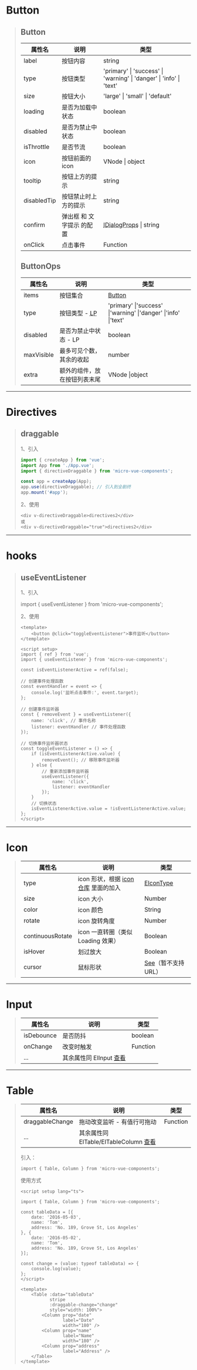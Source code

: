 # Button

> ## Button
>
> | 属性名      | 说明                      | 类型                                                         |
> | ----------- | ------------------------- | ------------------------------------------------------------ |
> | label       | 按钮内容                  | string                                                       |
> | type        | 按钮类型                  | 'primary' \| 'success' \| 'warning' \| 'danger' \| 'info' \| 'text' |
> | size        | 按钮大小                  | 'large' \| 'small' \| 'default'                              |
> | loading     | 是否为加载中状态          | boolean                                                      |
> | disabled    | 是否为禁止中状态          | boolean                                                      |
> | isThrottle  | 是否节流                    | boolean                                                      |
> | icon        | 按钮前面的 icon           | VNode \| object                                              |
> | tooltip     | 按钮上方的提示            | string                                                       |
> | disabledTip | 按钮禁止时上方的提示      | string                                                       |
> | confirm     | 弹出框 和 文字提示 的配置 | <abbr title="interface IDialogProps {title?: string; content: string; ok?: string; cancel?: string; byDialog?: boolean; }">IDialogProps</abbr> \| string |
> | onClick     | 点击事件                  | Function                                                     |
>
> ## ButtonOps
>
> | 属性名     | 说明                                              | 类型                                                            |
> | ---------- | ------------------------------------------------- |---------------------------------------------------------------|
> | items      | 按钮集合                                          | [Button](#button)                                            |
> | type       | 按钮类型 - <abbr title='低优先级！！！'>LP</abbr> | 'primary' \|'success' \|'warning' \|'danger' \|'info' \|'text' |
> | disabled   | 是否为禁止中状态 - LP                             | boolean                                                       |
> | maxVisible | 最多可见个数，其余的收起                          | number                                                        |
> | extra      | 额外的组件，放在按钮列表末尾                      | VNode \|object                                                |
>

---

# Directives

> ## draggable
>
> 1、引入
>
> ```typescript
> import { createApp } from 'vue';
> import App from './App.vue';
> import { directiveDraggable } from 'micro-vue-components';
> 
> const app = createApp(App);
> app.use(directiveDraggable); // 引入到全剧终
> app.mount('#app');
> ```
>
> 2、使用
>
> ```vue
> <div v-directiveDraggable>directives2</div>
> 或
> <div v-directiveDraggable="true">directives2</div>
> ```
>

---

# hooks

> ## useEventListener
>
> 1、引入
>
> import { useEventListener } from 'micro-vue-components';
>
> 2、使用
>
> ```vue
> <template>
>     <button @click="toggleEventListener">事件监听</button>
> </template>
>
> <script setup>
> import { ref } from 'vue';
> import { useEventListener } from 'micro-vue-components';
>
> const isEventListenerActive = ref(false);
>
> // 创建事件处理函数
> const eventHandler = event => {
>     console.log('监听点击事件:', event.target);
> };
>
> // 创建事件监听器
> const { removeEvent } = useEventListener({
>     name: 'click', // 事件名称
>     listener: eventHandler // 事件处理函数
> });
>
> // 切换事件监听器状态
> const toggleEventListener = () => {
>     if (isEventListenerActive.value) {
>         removeEvent(); // 移除事件监听器
>     } else {
>         // 重新添加事件监听器
>         useEventListener({
>             name: 'click',
>             listener: eventHandler
>         });
>     }
>     // 切换状态
>     isEventListenerActive.value = !isEventListenerActive.value;
> };
> </script>
>```
>

---

# Icon

>
> | 属性名   | 说明 | 类型 |
> |-------|------|-------------------------------------------------------------------------------------------------------------|
> | type  | icon 形状，根据 [icon 仓库](https://www.iconfont.cn/invite?type=project&token=fQjht7lbKcrtp4z5#邀请你加入「html-icon」) 里面的加入 | [EIconType](https://github.com/Not-have/micro-tools/blob/main/packages-conf/src/iconfont-url/enum/index.ts) |
> | size | icon 大小 | Number |
> |  color  | icon 颜色 | String |
> |  rotate  | icon 旋转角度 | Number |
> |  continuousRotate  | icon 一直转圈（类似 Loading 效果） | Boolean |
> |  isHover  | 划过放大 | Boolean |
> |  cursor  | 鼠标形状 | [See](https://developer.mozilla.org/zh-CN/docs/Web/CSS/cursor)（暂不支持 URL） |
>
---

# Input

>
> | 属性名                    | 说明    | 类型        |
> |------------------------|-------|-----------|
> | isDebounce             | 是否防抖  | boolean   |
> | onChange               | 改变时触发 | Function  |
> | ...                    | 其余属性同 ElInput [查看](https://element-plus.gitee.io/zh-CN/component/input.html#api) |
>
---

# Table

>
> | 属性名 | 说明 | 类型 |
> |----------|-----------|-----------|
> | draggableChange | 拖动改变监听 - 有值行可拖动 | Function  |
> | ... | 其余属性同 ElTable/ElTableColumn [查看](https://element-plus.gitee.io/zh-CN/component/table.html) |
>
> 引入：
>
> ```vue
> import { Table, Column } from 'micro-vue-components';
> ```
>
> 使用方式
>
> ```vue
> <script setup lang="ts">
>
> import { Table, Column } from 'micro-vue-components';
> 
> const tableData = [{
>     date: '2016-05-03',
>     name: 'Tom',
>     address: 'No. 189, Grove St, Los Angeles'
> }, {
>     date: '2016-05-02',
>     name: 'Tom',
>     address: 'No. 189, Grove St, Los Angeles'
> }];
> 
> const change = (value: typeof tableData) => {
>     console.log(value);
> };
> </script>
>
> <template>
>     <Table :data="tableData"
>            stripe
>            :draggable-change="change"
>            style="width: 100%">
>         <Column prop="date"
>                 label="Date"
>                 width="180" />
>         <Column prop="name"
>                 label="Name"
>                 width="180" />
>         <Column prop="address"
>                 label="Address" />
>     </Table>
> </template>
> ```
>